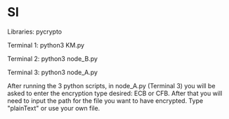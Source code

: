 # SI

Libraries: pycrypto

Terminal 1: python3 KM.py

Terminal 2: python3 node_B.py

Terminal 3: python3 node_A.py

After running the 3 python scripts, in node_A.py (Terminal 3) you will be asked to enter the encryption type desired: ECB or CFB. 
After that you will need to input the path for the file you want to have encrypted. Type "plainText" or use your own file.
